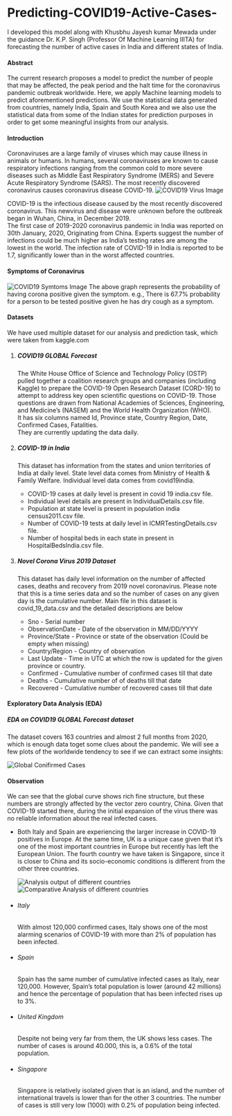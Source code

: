 # Predicting-COVID19-Active-Cases-
I developed this model along with Khusbhu Jayesh kumar Mewada under the guidance Dr. K.P. Singh (Professor Of Machine Learning IIITA) for forecasting the number of active cases in India and different states of India.

#### Abstract
The current research proposes a model to predict the number of people that may be affected, the peak
period and the halt time for the coronavirus pandemic outbreak worldwide. Here, we apply Machine
learning models to predict aforementioned predictions. We use the statistical data generated from
countries, namely India, Spain and South Korea and we also use the statistical data from some of
the Indian states for prediction purposes in order to get some meaningful insights from our analysis.

#### Introduction
Coronaviruses are a large family of viruses which may cause illness in animals or humans. In
humans, several coronaviruses are known to cause respiratory infections ranging from the common
cold to more severe diseases such as Middle East Respiratory Syndrome (MERS) and Severe Acute
Respiratory Syndrome (SARS). The most recently discovered coronavirus causes coronavirus disease
COVID-19.
![COVID19 Virus Image](https://github.com/shivamkasat/Predicting-COVID19-Active-Cases-/blob/master/ProjectDetails/corona_0.jpeg?raw=true)

COVID-19 is the infectious disease caused by the most recently discovered coronavirus. This newvirus and disease were unknown before the outbreak began in Wuhan, China, in December 2019.<br />
The first case of 2019-2020 coronavirus pandemic in India was reported on 30th January, 2020,
Originating from China. Experts suggest the number of infections could be much higher as India’s
testing rates are among the lowest in the world. The infection rate of COVID-19 in India is reported
to be 1.7, significantly lower than in the worst affected countries.

#### Symptoms of Coronavirus
![COVID19 Symtoms Image](https://github.com/shivamkasat/Predicting-COVID19-Active-Cases-/blob/master/ProjectDetails/corona_1_symptoms.png?raw=true)
The above graph represents the probability of having corona positive given the symptom. e.g., There
is 67.7% probability for a person to be tested positive given he has dry cough as a symptom.

#### Datasets
We have used multiple dataset for our analysis and prediction task, which were taken from kaggle.com
1. ##### COVID19 GLOBAL Forecast
    The White House Office of Science and Technology Policy (OSTP) pulled together a coalition research groups and companies (including Kaggle) to prepare the COVID-19 Open Research Dataset (CORD-19) to attempt to address key open scientific questions on COVID-19.
    Those questions are drawn from National Academies of Sciences, Engineering, and Medicine’s
    (NASEM) and the World Health Organization (WHO).<br />
    It has six columns named Id, Province state, Country Region, Date, Confirmed Cases, Fatalities. <br /> 
    They are currently updating the data daily.
2. ##### COVID-19 in India
    This dataset has information from the states and union territories of India at daily level.
    State level data comes from Ministry of Health & Family Welfare. Individual level data comes
    from covid19india. <br />
    * COVID-19 cases at daily level is present in covid 19 india.csv file.
    * Individual level details are present in IndividualDetails.csv file.
    * Population at state level is present in population india census2011.csv file.
    * Number of COVID-19 tests at daily level in ICMRTestingDetails.csv file.
    * Number of hospital beds in each state in present in HospitalBedsIndia.csv file.

3. ##### Novel Corona Virus 2019 Dataset
    This dataset has daily level information on the number of affected cases, deaths and recovery from 2019 novel coronavirus. Please note that this is a time series data and so the number of 
    cases on any given day is the cumulative number.
    Main file in this dataset is covid_19_data.csv and the detailed descriptions are below
    * Sno - Serial number
    * ObservationDate - Date of the observation in MM/DD/YYYY
    * Province/State - Province or state of the observation (Could be empty when missing)
    * Country/Region - Country of observation
    * Last Update - Time in UTC at which the row is updated for the given province or country.
    * Confirmed - Cumulative number of confirmed cases till that date
    * Deaths - Cumulative number of of deaths till that date
    * Recovered - Cumulative number of recovered cases till that date
#### Exploratory Data Analysis (EDA)
 ##### EDA on COVID19 GLOBAL Forecast dataset
 The dataset covers 163 countries and almost 2 full months from 2020, which is enough data toget some clues about the pandemic. We will see a few plots of the worldwide tendency to see if we can extract some insights: <br />   
 
 ![Global Conifirmed Cases](https://github.com/shivamkasat/Predicting-COVID19-Active-Cases-/blob/master/ProjectDetails/corona_2_global_cases.png?raw=true)

#### Observation

We can see that the global curve shows rich fine structure, but these numbers are strongly affected by the vector zero country, China.  Given that COVID-19 started there, during the initial expansion of the virus there was no reliable information about the real infected cases.
  
  * Both Italy and Spain are experiencing the larger increase in COVID-19 positives in Europe. At the same time, UK is a unique case        given that it’s one of the most important countries in Europe but recently has left the European Union. The fourth country we have      taken is Singapore, since it is closer to China and its socio-economic conditions is different from the other three countries.
    
    ![Analysis output of different countries](https://github.com/shivamkasat/Predicting-COVID19-Active-Cases-/blob/master/ProjectDetails/corona_3_countries.png?raw=true)
    ![Comparative Analysis of different countries](https://github.com/shivamkasat/Predicting-COVID19-Active-Cases-/blob/master/ProjectDetails/corona_4_countries.png?raw=true)

* ###### Italy
    With almost 120,000 confirmed cases, Italy shows one of the most alarming scenarios of COVID-19 with more than 2% of population has     been infected.

* ###### Spain
    Spain has the same number of cumulative infected cases as Italy, near 120,000. However, Spain’s total population is lower (around 42     millions) and hence the percentage of
    population that has been infected rises up to 3%.

* ###### United Kingdom
    Despite not being very far from them, the UK shows less cases. The number of cases is around 40.000, this is, a 0.6% of the total       population.

* ###### Singapore
    Singapore is relatively isolated given that is an island, and the number of international travels is lower than for the other 3         countries. The number of cases is still very low (1000)
    with 0.2% of population being infected.


